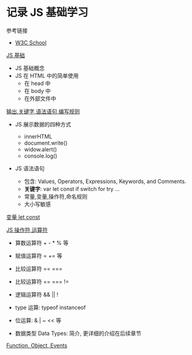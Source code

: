 # 记录 JS 基础学习

参考链接

- [W3C School](https://www.w3schools.com/js/default.asp)


[JS 基础](00JS.md)

- JS 基础概念
- JS 在 HTML 中的简单使用
    - 在 head 中
    - 在 body 中
    - 在外部文件中

[输出,关键字,语法语句,编写规则](01JS.md)

- JS 展示数据的四种方式
  - innerHTML
  - document.write()
  - widow.alert()
  - console.log()

- JS 语法语句
  - 包含: Values, Operators, Expressions, Keywords, and Comments.
  - **关键字**: var let const if switch for try ...
  - 常量,变量,操作符,命名规则
  - 大小写敏感

[变量 let const](02JS.md)

[JS 操作符,运算符](03JS.md)

  - 算数运算符 + - * % 等
  - 赋值运算符 = += 等
  - 比较运算符 == === 
  - 比较运算符 == === != 
  - 逻辑运算符 && || !
  - type 运算: typeof  instanceof
  - 位运算: & | ~ << 等

  - 数据类型 Data Types: 简介, 更详细的介绍在后续章节

[Function, Object, Events ](04JS.md)